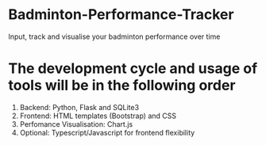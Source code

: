 # Badminton-Performance-Tracker
Input, track and visualise your badminton performance over time

# The development cycle and usage of tools will be in the following order
1. Backend: Python, Flask and SQLite3
2. Frontend: HTML templates (Bootstrap) and CSS
3. Perfomance Visualisation: Chart.js
4. Optional: Typescript/Javascript for frontend flexibility
